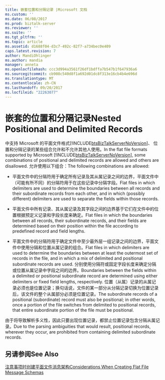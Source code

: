 ```yaml
---
title: 嵌套位置和分隔记录 |Microsoft 文档
ms.custom: ''
ms.date: 06/08/2017
ms.prod: biztalk-server
ms.reviewer: ''
ms.suite: ''
ms.tgt_pltfrm: ''
ms.topic: article
ms.assetid: d1688f04-d3c7-492c-82f7-a734bec0e409
caps.latest.revision: 7
author: MandiOhlinger
ms.author: mandia
manager: anneta
ms.openlocfilehash: ccc3d994a3561f26df1bdffa7b547b1f647936a6
ms.sourcegitcommit: cb908c540d8f1a692d01dc8f313e16cb4b4e696d
ms.translationtype: MT
ms.contentlocale: zh-CN
ms.lasthandoff: 09/20/2017
ms.locfileid: "22263077"
---
```

# <a name="nested-positional-and-delimited-records"></a><span data-ttu-id="bc277-102">嵌套的位置和分隔记录</span><span class="sxs-lookup"><span data-stu-id="bc277-102">Nested Positional and Delimited Records</span></span>
<span data-ttu-id="bc277-103">中支持 Microsoft 的平面文件格式[!INCLUDE[btsBizTalkServerNoVersion](../includes/btsbiztalkservernoversion-md.md)]、 位置和分隔记录的某些组合允许和不允许其他人使用。</span><span class="sxs-lookup"><span data-stu-id="bc277-103">In the flat file formats supported by Microsoft [!INCLUDE[btsBizTalkServerNoVersion](../includes/btsbiztalkservernoversion-md.md)], some combinations of positional and delimited records are allowed and others are disallowed.</span></span> <span data-ttu-id="bc277-104">允许使用以下组合：</span><span class="sxs-lookup"><span data-stu-id="bc277-104">The following combinations are allowed:</span></span>  
  
-   <span data-ttu-id="bc277-105">平面文件中的分隔符用于确定所有记录及其从属记录之间的边界，平面文件中（可能有所不同）的分隔符用于在这些记录中分隔字段。</span><span class="sxs-lookup"><span data-stu-id="bc277-105">Flat files in which delimiters are used to determine the boundaries between all records and their subordinate records from each other, and in which (possibly different) delimiters are used to separate the fields within those records.</span></span>  
  
-   <span data-ttu-id="bc277-106">平面文件中所有记录、其从属记录及其字段之间的边界基于它们在文件中的位置根据预定义记录和字段长度来确定。</span><span class="sxs-lookup"><span data-stu-id="bc277-106">Flat files in which the boundaries between all records, their subordinate records, and their fields are determined based on their position within the file according to predefined record and field lengths.</span></span>  
  
-   <span data-ttu-id="bc277-107">平面文件中的分隔符用于确定文件中至少最外层一组记录之间的边界，平面文件中使用分隔和位置从属记录的组合。</span><span class="sxs-lookup"><span data-stu-id="bc277-107">Flat files in which delimiters are used to determine the boundaries between at least the outermost set of records in the file, and in which a mix of delimited and positional subordinate records are used.</span></span> <span data-ttu-id="bc277-108">分别使用分隔符或固定字段长度来确定分隔或位置从属记录中字段之间的边界。</span><span class="sxs-lookup"><span data-stu-id="bc277-108">Boundaries between the fields within a delimited or positional subordinate record are determined using either delimiters or fixed field lengths, respectively.</span></span> <span data-ttu-id="bc277-109">位置（从属）记录的从属记录必须也是位置记录；换句话说，文件的某一部分从分隔记录切换为位置记录后，该文件的整个从属部分必须是位置记录。</span><span class="sxs-lookup"><span data-stu-id="bc277-109">The subordinate records of a positional (subordinate) record must also be positional; in other words, once a portion of the file switches from delimited to positional records, that entire subordinate portion of the file must be positional.</span></span>  
  
 <span data-ttu-id="bc277-110">由于将导致解析多义性，因此只要出现位置记录，都禁止位置记录包含分隔从属记录。</span><span class="sxs-lookup"><span data-stu-id="bc277-110">Due to the parsing ambiguities that would result, positional records, wherever they occur, are prohibited from containing delimited subordinate records.</span></span>  
  
## <a name="see-also"></a><span data-ttu-id="bc277-111">另请参阅</span><span class="sxs-lookup"><span data-stu-id="bc277-111">See Also</span></span>  
 [<span data-ttu-id="bc277-112">注意事项时创建平面文件消息架构</span><span class="sxs-lookup"><span data-stu-id="bc277-112">Considerations When Creating Flat File Message Schemas</span></span>](../core/considerations-when-creating-flat-file-message-schemas.md)